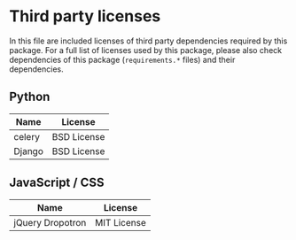 # Third party licenses

In this file are included licenses of third party dependencies required by this package. 
For a full list of licenses used by this package, please also check dependencies of 
this package (`requirements.*` files) and their dependencies.

## Python 

| Name                  | License                                                 |
|-----------------------|---------------------------------------------------------|
| celery                | BSD License                                             |
| Django                | BSD License                                             |

## JavaScript / CSS 

| Name                  | License                                                 |
|-----------------------|---------------------------------------------------------|
| jQuery Dropotron      | MIT License                                             |
